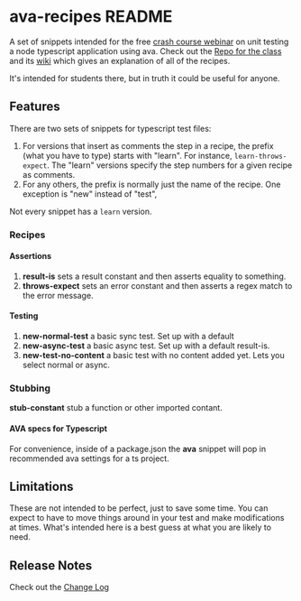 # ava-recipes README

A set of snippets intended for the free [crash course webinar](https://youtu.be/i0NsmEfn0XU) on unit testing  a node typescript application using ava.  Check out the [Repo for the class](https://github.com/YizYah/testingWebinar) and its [wiki](https://github.com/YizYah/testingWebinar/wiki) which gives an explanation of all of the recipes.

It's intended for students there, but in truth it could be useful for anyone.

## Features

There are two sets of snippets for typescript test files:

1. For versions that insert as comments the step in a recipe, the prefix (what you have to type) starts with "learn".  For instance, `learn-throws-expect`.  The "learn" versions specify the step numbers for a given recipe as comments.
2. For any others, the prefix is normally just the name of the recipe. One exception is "new" instead of "test", 

Not every snippet has a `learn` version.

### Recipes

#### Assertions

1. **result-is** sets a result constant and then asserts equality to something.
2. **throws-expect** sets an error constant and then asserts a regex match to the error message.

#### Testing

1. **new-normal-test** a basic sync test.  Set up with a default 
2. **new-async-test** a basic async test. Set up with a default result-is.
3. **new-test-no-content** a basic test with no content added yet. Lets you select normal or async.

### Stubbing

**stub-constant** stub a function or other imported contant.

#### AVA specs for Typescript

For convenience, inside of a package.json the **ava** snippet will pop in recommended ava settings for a ts project.

## Limitations

These are not intended to be perfect, just to save some time.  You can expect to have to move things around in your test and make modifications at times.  What's intended here is a best guess at what you are likely to need.

## Release Notes

Check out the [Change Log](CHANGELOG.md)
